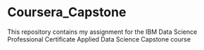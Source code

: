 # Coursera_Capstone
This repository contains my assignment for the IBM Data Science Professional Certificate Applied Data Science Capstone course
